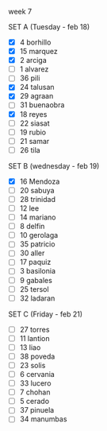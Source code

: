 week 7

SET A (Tuesday - feb 18)
- [x] 4 borhillo
- [x] 15 marquez
- [x] 2 arciga
- [ ] 1 alvarez
- [ ] 36 pili
- [x] 24 talusan
- [x] 29 agraan
- [ ] 31 buenaobra
- [x] 18 reyes
- [ ] 22 siasat
- [ ] 19 rubio
- [ ] 21 samar
- [ ] 26 tila

 SET B (wednesday - feb 19)
- [x] 16 Mendoza
- [ ] 20 sabuya
- [ ] 28 trinidad
- [ ] 12 lee
- [ ] 14 mariano
- [ ] 8 delfin
- [ ] 10 gerolaga
- [ ] 35 patricio
- [ ] 30 aller
- [ ] 17 paquiz
- [ ] 3 basilonia
- [ ] 9 gabales
- [ ] 25 tersol
- [ ] 32 ladaran

 SET C (Friday - feb 21)
- [ ] 27 torres
- [ ] 11 lantion
- [ ] 13 liao
- [ ] 38 poveda
- [ ] 23 solis
- [ ] 6 cervania
- [ ] 33 lucero
- [ ] 7 chohan
- [ ] 5 cerado
- [ ] 37 pinuela
- [ ] 34 manumbas